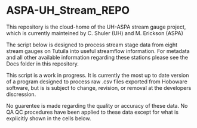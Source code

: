 # ASPA-UH_Stream_REPO


This repository is the cloud-home of the UH-ASPA stream gauge project, which is currently mainteined by C. Shuler (UH) and M. Erickson (ASPA)

The script below is designed to process stream stage data from eight stream gauges on Tutuila into useful streamflow information. For metadata and all other available information regarding these stations please see the Docs folder in this repository.

This script is a work in progress. It is currently the most up to date version of a program designed to process raw .csv files exported from Hoboware software, but is is subject to change, revision, or removal at the developers discression.

No guarentee is made regarding the quality or accuracy of these data. No QA QC procedures have been applied to these data except for what is explicitly shown in the cells below.
